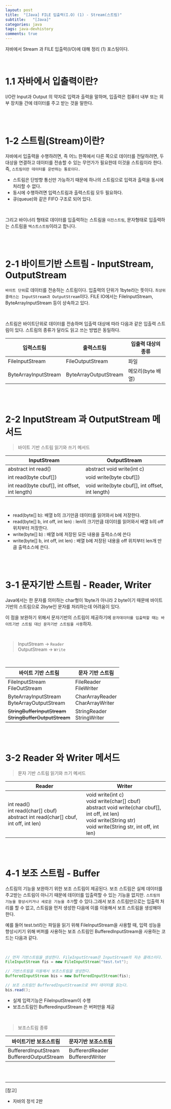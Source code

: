 ```yaml
---
layout: post
title:  "[Java] FILE 입출력(I.O) (1) - Stream(스트림)"
subtitle:   "[Java]"
categories: java
tags: java-devhistory
comments: true
---
```


자바에서 Stream 과 FILE 입출력(I/O)에 대해 정리 (1) 포스팅이다.

<br>


# 1.1 자바에서 입출력이란?

I/O란 Input과 Output 의 약자로 입력과 출력을 말하며, 입출력은 컴퓨터 내부 또는 외부 장치들 간에 데이터를 주고 받는 것을 말한다.

<br><br>


# 1-2 스트림(Stream)이란?

자바에서 입출력을 수행하려면, 즉 어느 한쪽에서 다른 쪽으로 데이터를 전달하려면, 두 대상을 연결하고 데이터를 전송할 수 있는 무언가가 필요한데 이것을 스트림이라 한다.
즉, `스트림이란 데이터를 운반하는 통로이다.`

- 스트림은 단방향 통신만 가능하기 때문에 하나의 스트림으로 입력과 출력을 동시에 처리할 수 없다.
- 동시에 수행하려면 입력스트림과 출력스트림 모두 필요하다.
- 큐(queue)와 같은 FIFO 구조로 되어 있다.

<br>

그리고 바이너리 형태로 데이터를 입출력하는 스트림을 `이진스트림`, 문자형태로 입출력하는 스트림을 `텍스트스트림`이라고 합니다.

<br><br>


# 2-1 바이트기반 스트림 - InputStream, OutputStream

`바이트 단위`로 데이터를 전송하는 스트림이다. 입출력의 단위가 1byte라는 뜻이다.
`최상위 클래스는 InputStream과 OutputStream`이다. FILE IO에서는 FileInputStream, ByteArrayInputStream 등이 상속하고 있다.

<br> 

스트림은 바이트단위로 데이터를 전송하며 입출력 대상에 따라 다음과 같은 입출력 스트림이 있다.
스트림의 종류가 달라도 읽고 쓰는 방법은 동일하다.


입력스트림 | 출력스트림 | 입출력 대상의 종류
--- | --- | ---
FileInputStream | FileOutputStream | 파일 
ByteArrayInputStream | ByteArrayOutputStream | 메모리(byte 배열) 

<br><br>


# 2-2 InputStream 과 OutputStream 메서드

> 바이트 기반 스트림 읽기와 쓰기 메서드

InputStream | OutputStream
--- | ---
abstract int read() | abstract void write(int c) 
int read(byte cbuf[]) | void write(byte cbuf[]) 
int read(byte cbuf[], int offset, int length) | void write(byte cbuf[], int offset, int length) 

<br>

- read(byte[] b): 배열 b의 크기만큼 데이터를 읽어와서 b에 저장한다.
- read(byte[] b, int off, int len) : len의 크기만큼 데이터를 읽어와서 배열 b의 off 위치부터 저장한다.
- write(byte[] b) : 배열 b에 저장된 모든 내용을 출력소스에 쓴다
- write(byte[] b, int off, int len) : 배열 b에 저장된 내용을 off 위치부터 len개 만큼 출력소스에 쓴다.

<br><br>


# 3-1 문자기반 스트림 - Reader, Writer

Java에서는 한 문자를 의미하는 char형이 1byte가 아니라 2 byte이기 때문에 바이트기반의 스트림으로 2byte인 문자를 처리하는데 어려움이 있다.

이 점을 보완하기 위해서 문자기반의 스트림이 제공하기에 `문자데이터를 입출력할 때는 바이트기반 스트림 대신 문자기반 스트림을 사용`하자.

<br>

> InputStream -> `Reader`<br>
OutputStream -> `Write`

<br>

바이트 기반 스트림 | 문자 기반 스트림
--- | ---
FileInputStream<br>FileOutStream | FileReader<br>FileWriter
ByteArrayInputStream<br>ByteArrayOutputStream | CharArrayReader<br>CharArrayWriter
~~StringBufferInputStream<br>StringBufferOutputStream~~ | StringReader<br>StringWriter

<br><br>


# 3-2 Reader 와 Writer 메서드

> 문자 기반 스트림 읽기와 쓰기 메서드

Reader | Writer
--- | ---
int read()<br>int read(char[] cbuf)<br>abstract int read(char[] cbuf, int off, int len) |void write(int c)<br>void write(char[] cbuf)<br>abstract void write(char cbuf[], int off, int len)<br>void write(String str)<br>void write(String str, int off, int len)

<br><br>


# 4-1 보조 스트림 - Buffer

스트림의 기능을 보완하기 위한 보조 스트림이 제공된다. 보조 스트림은 실제 데이터를 주고받는 스트림이 아니기 때문에 데이터를 입출력할 수 있는 기능을 없지만. `스트림의 기능을 향상시키거나 새로운 기능을 추가`할 수 있다.그래서 보조 스트림만으로는 입출력 처리를 할 수 없고, 스트림을 먼저 생성한 다음에 이를 이용해서 보조 스트림을 생성해야 한다.

예를 들어 test.txt라는 파일을 읽기 위해 FileInputStream을 사용할 때, 입력 성능을 향상시키기 위해 버퍼를 사용하는 보조 스트림인 BufferedInputStream을 사용하는 코드는 다음과 같다.

<br>

```java
// 먼저 기반스트림을 생성한다. FileInputStream은 InputStream의 자손 클래스이다.
FileInputStream fis = new FileInputStream("test.txt");

// 기반스트림을 이용해서 보조스트림을 생성한다.
BufferedInputStream bis = new BufferedInputStream(fis);

// 보조 스트림인 BufferedInputStream으로 부터 데이터를 읽는다.
bis.read();
```

- 실제 입력기능은 FileInputStream이 수행
- 보조스트림인 BufferedinputStream 은 버퍼만을 제공

<br>

> 보조스트림 종류

바이트기반 보조스트림 | 문자기반 보조스트림
--- | ---
BuffererdInputStream<br>BuffererdOutputStream | BuffererdReader<br>BuffererdWriter

<br><br>


---

[참고]  

- 자바의 정석 2판